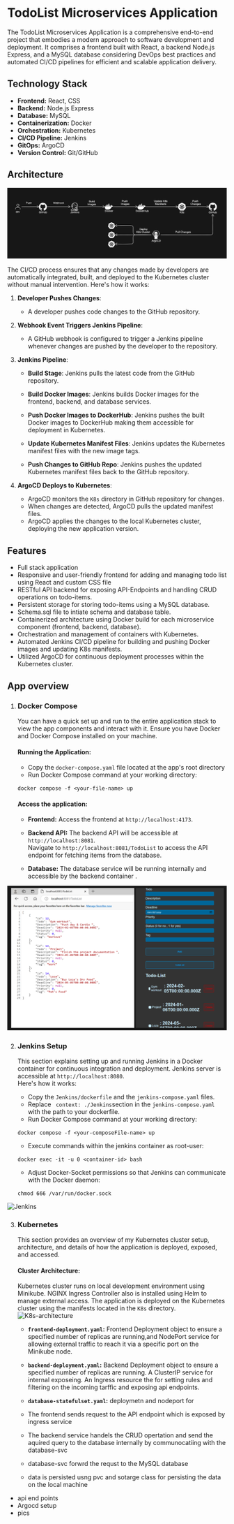 # TodoList Microservices Application

The TodoList Microservices Application is a comprehensive end-to-end project that embodies a modern approach to software development and deployment. It comprises a frontend built with React, a backend Node.js Express, and a MySQL database considering DevOps best practices and automated CI/CD pipelines for efficient and scalable application delivery.



## Technology Stack

- **Frontend:** React, CSS
- **Backend:** Node.js Express
- **Database:** MySQL
- **Containerization:** Docker
- **Orchestration:** Kubernetes 
- **CI/CD Pipeline:** Jenkins
- **GitOps:** ArgoCD
- **Version Control:** Git/GitHub

## Architecture

![TodoList Arhcitecture](https://github.com/Omar-tarek3/Assets/blob/master/TodoList-pipeline.png)




The CI/CD process ensures that any changes made by developers are automatically integrated, built, and deployed to the Kubernetes cluster without manual intervention. Here's how it works:

1. **Developer Pushes Changes**: 
   - A developer pushes code changes to the GitHub repository.

2. **Webhook Event Triggers Jenkins Pipeline**: 
   - A GitHub webhook is configured to trigger a Jenkins pipeline whenever changes are pushed by the developer to the repository.

3. **Jenkins Pipeline**:
   - **Build Stage**: Jenkins pulls the latest code from the GitHub repository.
   - **Build Docker Images**: Jenkins builds Docker images for the frontend, backend, and database services.
   - **Push Docker Images to DockerHub**: Jenkins pushes the built Docker images to DockerHub making them accessible for deployment in Kubernetes.

   - **Update Kubernetes Manifest Files**: Jenkins updates the Kubernetes manifest files with the new image tags.

   - **Push Changes to GitHub Repo**: Jenkins pushes the updated Kubernetes manifest files back to the GitHub repository.

4. **ArgoCD Deploys to Kubernetes**:
   - ArgoCD monitors the `K8s` directory in GitHub repository for changes.
   - When changes are detected, ArgoCD pulls the updated manifest files.
   - ArgoCD applies the changes to the local Kubernetes cluster, deploying the new application version.



## Features
- Full stack application
- Responsive and user-friendly frontend for adding and managing todo list using React and custom CSS file
- RESTful API backend for exposing API-Endpoints and handling CRUD operations on todo-items.
- Persistent storage for storing todo-items using a MySQL database.
- Schema.sql file to intiate schema and database table.
- Containerized architecture using Docker build for each microservice component (frontend, backend, database).
- Orchestration and management of containers with Kubernetes.
- Automated Jenkins CI/CD pipeline for building and pushing Docker images and updating K8s manifests.
- Utilized ArgoCD for continuous deployment processes within the Kubernetes cluster.



## App overview 
1. ### Docker Compose
    You can have a quick set up and run to the entire application stack to view the app components and interact with it. Ensure you have Docker and Docker Compose installed on your machine.

   #### Running the Application:
   - Copy the `docker-compose.yaml` file located at the app's root directory
   - Run Docker Compose command at your working directory:
    ```
    docker compose -f <your-file-name> up 
    ```

   #### Access the application:  
   - **Frontend:** Access the frontend at `http://localhost:4173`.

   - **Backend API:** The backend API will be accessible at `http://localhost:8081`.\
    Navigate to `http://localhost:8081/TodoList` to access the API endpoint for fetching items from the database.
    - **Database:** The database service will be running internally and accessible by the backend container .


  
  
![front&back](
https://github.com/Omar-tarek3/Assets/blob/master/front-back-3.png)
 

2. ### Jenkins Setup
   This section explains setting up and running Jenkins in a Docker container for continuous integration and deployment. Jenkins server is accessible at `http://localhost:8080`. \
Here's how it works:
   
   - Copy the `Jenkins/dockerfile` and the `jenkins-compose.yaml` files.
   - Replace ` context: ./Jenkins`section in the `jenkins-compose.yaml` with the path to your dockerfile.
   - Run Docker Compose command at your working directory: 
   ```
   docker compose -f <your-composeFile-name> up
    ```
   - Execute commands within the jenkins container as root-user:
    ```
    docker exec -it -u 0 <container-id> bash 
    ```
   - Adjust Docker-Socket permissions so that Jenkins can communicate with the Docker daemon:
    ```
    chmod 666 /var/run/docker.sock
    ```


![Jenkins](https://github.com/Omar-tarek3/Assets/blob/master/jenkins.png)
 

3. ### Kubernetes
   This section provides an overview of my Kubernetes cluster setup, architecture, and  details of how the application is deployed, exposed, and accessed.
            

   #### Cluster Architecture:
      Kubernetes cluster runs on local development environment using Minikube. NGINX Ingress Controller also is installed using Helm to manage external access. The application is deployed on the Kubernetes cluster using the manifests located in the `K8s` directory.
     ![K8s-architecture](https://github.com/Omar-tarek3/Assets/blob/master/K8s-archi.png)

      - **`frontend-deployment.yaml`:** Frontend Deployment object to ensure a specified number of replicas are running,and NodePort service for allowing external traffic to reach it via a specific port on the Minikube node.
      - **`backend-deployment.yaml`:** Backend Deployment object to ensure a specified number of replicas are running. A ClusterIP service for internal exposeing. An Ingress resource the for setting rules and filtering on the incoming tarffic and exposing api endpoints.
      - **`database-statefulset.yaml`:** deploymetn and nodeport for



 
      

      - The frontend sends request to the API endpoint which is exposed by ingress service 
      -  The backend service handels the CRUD opertation and send the aquired query to the database internally by communocatiing with the database-svc
      - database-svc forwrd the requst to the MySQL database 
      - data is persisted usng pvc and sotarge class for persisting the data on the local machine


  


- api end points 
- Argocd setup
- pics 
